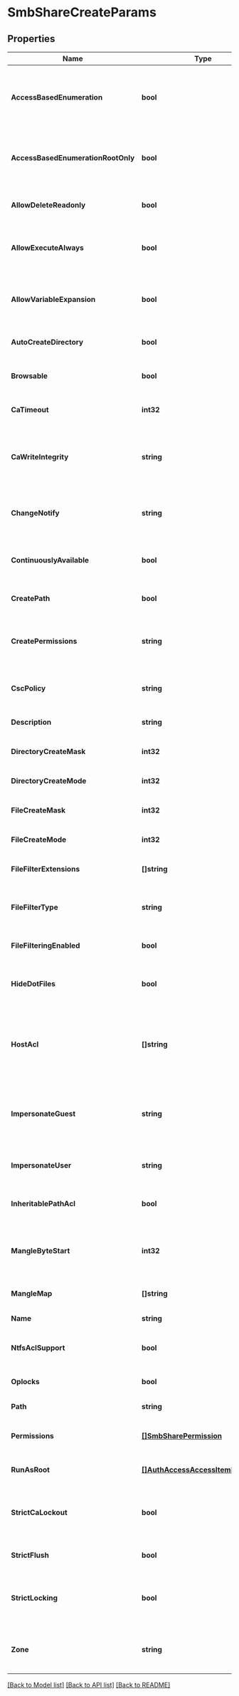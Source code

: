 # SmbShareCreateParams

## Properties
Name | Type | Description | Notes
------------ | ------------- | ------------- | -------------
**AccessBasedEnumeration** | **bool** | Only enumerate files and folders the requesting user has access to. | [optional] [default to null]
**AccessBasedEnumerationRootOnly** | **bool** | Access-based enumeration on only the root directory of the share. | [optional] [default to null]
**AllowDeleteReadonly** | **bool** | Allow deletion of read-only files in the share. | [optional] [default to null]
**AllowExecuteAlways** | **bool** | Allows users to execute files they have read rights for. | [optional] [default to null]
**AllowVariableExpansion** | **bool** | Allow automatic expansion of variables for home directories. | [optional] [default to null]
**AutoCreateDirectory** | **bool** | Automatically create home directories. | [optional] [default to null]
**Browsable** | **bool** | Share is visible in net view and the browse list. | [optional] [default to null]
**CaTimeout** | **int32** | Persistent open timeout for the share. | [optional] [default to null]
**CaWriteIntegrity** | **string** | Specify the level of write-integrity on continuously available shares. | [optional] [default to null]
**ChangeNotify** | **string** | Level of change notification alerts on the share. | [optional] [default to null]
**ContinuouslyAvailable** | **bool** | Specify if persistent opens are allowed on the share. | [optional] [default to null]
**CreatePath** | **bool** | Create path if does not exist. | [optional] [default to null]
**CreatePermissions** | **string** | Create permissions for new files and directories in share. | [optional] [default to null]
**CscPolicy** | **string** | Client-side caching policy for the shares. | [optional] [default to null]
**Description** | **string** | Description for this SMB share. | [optional] [default to null]
**DirectoryCreateMask** | **int32** | Directory create mask bits. | [optional] [default to null]
**DirectoryCreateMode** | **int32** | Directory create mode bits. | [optional] [default to null]
**FileCreateMask** | **int32** | File create mask bits. | [optional] [default to null]
**FileCreateMode** | **int32** | File create mode bits. | [optional] [default to null]
**FileFilterExtensions** | **[]string** | Specifies the list of file extensions. | [optional] [default to null]
**FileFilterType** | **string** | Specifies if filter list is for deny or allow. Default is deny. | [optional] [default to null]
**FileFilteringEnabled** | **bool** | Enables file filtering on this zone. | [optional] [default to null]
**HideDotFiles** | **bool** | Hide files and directories that begin with a period &#39;.&#39;. | [optional] [default to null]
**HostAcl** | **[]string** | An ACL expressing which hosts are allowed access. A deny clause must be the final entry. | [optional] [default to null]
**ImpersonateGuest** | **string** | Specify the condition in which user access is done as the guest account. | [optional] [default to null]
**ImpersonateUser** | **string** | User account to be used as guest account. | [optional] [default to null]
**InheritablePathAcl** | **bool** | Set the inheritable ACL on the share path. | [optional] [default to null]
**MangleByteStart** | **int32** | Specifies the wchar_t starting point for automatic byte mangling. | [optional] [default to null]
**MangleMap** | **[]string** | Character mangle map. | [optional] [default to null]
**Name** | **string** | Share name. | [default to null]
**NtfsAclSupport** | **bool** | Support NTFS ACLs on files and directories. | [optional] [default to null]
**Oplocks** | **bool** | Support oplocks. | [optional] [default to null]
**Path** | **string** | Path of share within /ifs. | [default to null]
**Permissions** | [**[]SmbSharePermission**](SmbSharePermission.md) | Specifies an ordered list of permission modifications. | [optional] [default to null]
**RunAsRoot** | [**[]AuthAccessAccessItemFileGroup**](AuthAccessAccessItemFileGroup.md) | Allow account to run as root. | [optional] [default to null]
**StrictCaLockout** | **bool** | Specifies if persistent opens would do strict lockout on the share. | [optional] [default to null]
**StrictFlush** | **bool** | Handle SMB flush operations. | [optional] [default to null]
**StrictLocking** | **bool** | Specifies whether byte range locks contend against SMB I/O. | [optional] [default to null]
**Zone** | **string** | Name of the access zone to which to move this SMB share | [optional] [default to null]

[[Back to Model list]](../README.md#documentation-for-models) [[Back to API list]](../README.md#documentation-for-api-endpoints) [[Back to README]](../README.md)



